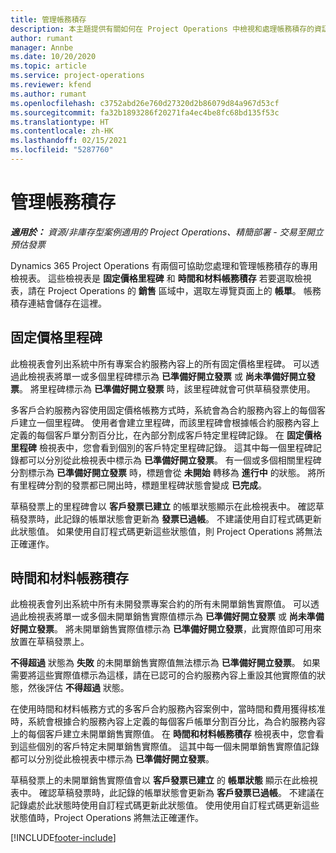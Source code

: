 ```yaml
---
title: 管理帳務積存
description: 本主題提供有關如何在 Project Operations 中檢視和處理帳務積存的資訊。
author: rumant
manager: Annbe
ms.date: 10/20/2020
ms.topic: article
ms.service: project-operations
ms.reviewer: kfend
ms.author: rumant
ms.openlocfilehash: c3752abd26e760d27320d2b86079d84a967d53cf
ms.sourcegitcommit: fa32b1893286f20271fa4ec4be8fc68bd135f53c
ms.translationtype: HT
ms.contentlocale: zh-HK
ms.lasthandoff: 02/15/2021
ms.locfileid: "5287760"
---
```

# <a name="manage-the-billing-backlog"></a>管理帳務積存

_**適用於：** 資源/非庫存型案例適用的 Project Operations、精簡部署 - 交易至開立預估發票_

Dynamics 365 Project Operations 有兩個可協助您處理和管理帳務積存的專用檢視表。 這些檢視表是 **固定價格里程碑** 和 **時間和材料帳務積存** 若要選取檢視表，請在 Project Operations 的 **銷售** 區域中，選取左導覽頁面上的 **帳單**。 帳務積存連結會儲存在這裡。

## <a name="fixed-price-milestones"></a>固定價格里程碑

此檢視表會列出系統中所有專案合約服務內容上的所有固定價格里程碑。 可以透過此檢視表將單一或多個里程碑標示為 **已準備好開立發票** 或 **尚未準備好開立發票**。 將里程碑標示為 **已準備好開立發票** 時，該里程碑就會可供草稿發票使用。

多客戶合約服務內容使用固定價格帳務方式時，系統會為合約服務內容上的每個客戶建立一個里程碑。 使用者會建立里程碑，而該里程碑會根據帳合約服務內容上定義的每個客戶單分割百分比，在內部分割成客戶特定里程碑記錄。 在 **固定價格里程碑** 檢視表中，您會看到個別的客戶特定里程碑記錄。 這其中每一個里程碑記錄都可以分別從此檢視表中標示為 **已準備好開立發票**。 有一個或多個相關里程碑分割標示為 **已準備好開立發票** 時，標題會從 **未開始** 轉移為 **進行中** 的狀態。 將所有里程碑分割的發票都已開出時，標題里程碑狀態會變成 **已完成**。

草稿發票上的里程碑會以 **客戶發票已建立** 的帳單狀態顯示在此檢視表中。 確認草稿發票時，此記錄的帳單狀態會更新為 **發票已過帳**。 不建議使用自訂程式碼更新此狀態值。 如果使用自訂程式碼更新這些狀態值，則 Project Operations 將無法正確運作。

## <a name="time-and-material-billing-backlog"></a>時間和材料帳務積存

此檢視表會列出系統中所有未開發票專案合約的所有未開單銷售實際值。 可以透過此檢視表將單一或多個未開單銷售實際值標示為 **已準備好開立發票** 或 **尚未準備好開立發票**。 將未開單銷售實際值標示為 **已準備好開立發票**，此實際值即可用來放置在草稿發票上。

**不得超過** 狀態為 **失敗** 的未開單銷售實際值無法標示為 **已準備好開立發票**。 如果需要將這些實際值標示為這樣，請在已認可的合約服務內容上重設其他實際值的狀態，然後評估 **不得超過** 狀態。

在使用時間和材料帳務方式的多客戶合約服務內容案例中，當時間和費用獲得核准時，系統會根據合約服務內容上定義的每個客戶帳單分割百分比，為合約服務內容上的每個客戶建立未開單銷售實際值。 在 **時間和材料帳務積存** 檢視表中，您會看到這些個別的客戶特定未開單銷售實際值。 這其中每一個未開單銷售實際值記錄都可以分別從此檢視表中標示為 **已準備好開立發票**。

草稿發票上的未開單銷售實際值會以 **客戶發票已建立** 的 **帳單狀態** 顯示在此檢視表中。 確認草稿發票時，此記錄的帳單狀態會更新為 **客戶發票已過帳**。 不建議在記錄處於此狀態時使用自訂程式碼更新此狀態值。 使用使用自訂程式碼更新這些狀態值時，Project Operations 將無法正確運作。


[!INCLUDE[footer-include](../includes/footer-banner.md)]